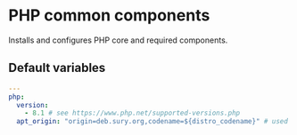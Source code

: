 # PHP common components

Installs and configures PHP core and required components.

<!--TOC-->
<!--ENDTOC-->

<!--ROLEVARS-->
## Default variables
```yaml
---
php:
  version:
    - 8.1 # see https://www.php.net/supported-versions.php
  apt_origin: "origin=deb.sury.org,codename=${distro_codename}" # used by apt_unattended_upgrades

```

<!--ENDROLEVARS-->

